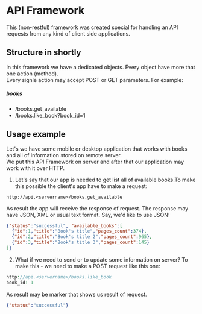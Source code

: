 API Framework
===========

This (non-restful) framework was created special for handling an API requests from any kind of client side applications.

Structure in shortly
-------
In this framework we have a dedicated objects. Every object have more that one action (method).<br />
Every signle action may accept POST or GET parameters. For example:<br />
##### books
* /books.get_available
* /books.like_book?book_id=1

Usage example
-------
Let's we have some mobile or desktop application that works with books and all of information stored on remote server.<br />
We put this API Framework on server and after that our application may work with it over HTTP.

1. Let's say that our app is needed to get list all of available books.To make this possible the client's app have to make a request:

```
http://api.<servername>/books.get_available
```

As result the app will receive the response of request. The response may have JSON, XML or usual text format. 
Say, we'd like to use JSON:

```json
{"status":"successful", "available_books":[
  {"id":1,"title":"Book's title","pages_count":374},
  {"id":2,"title":"Book's title 2","pages_count":965},
  {"id":3,"title":"Book's title 3","pages_count":145}
]}
```

2. What if we need to send or to update some information on server? To make this - we need to make a POST request like this one:

```php
http://api.<servername>/books.like_book
book_id: 1
```

As result may be marker that shows us result of request.

```json
{"status":"successful"}
```
